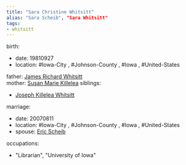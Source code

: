 ```yaml
---
title: "Sara Christine Whitsitt"
alias: "Sara Scheib", "Sara Whitsitt"
tags:
- whitsitt
---
```


birth:
  - date: 19810927
  - location: #Iowa-City , #Johnson-County , #Iowa , #United-States 

father: [James Richard Whitsitt](James%20Richard%20Whitsitt.md)  
mother: [Susan Marie Killelea](Susan%20Marie%20Killelea.md)
siblings:
  - [Joseph Killelea Whitsitt](Joseph%20Killelea%20Whitsitt.md)

marriage:
  - date: 20070811
  - location: #Iowa-City , #Johnson-County , #Iowa , #United-States
  - spouse: [Eric Scheib](Eric%20Scheib)  

occupations:
  - "Librarian", "University of Iowa"


